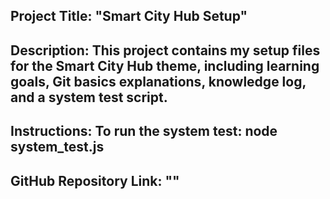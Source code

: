 ## Project Title: "Smart City Hub Setup"

## Description: This project contains my setup files for the Smart City Hub theme, including learning goals, Git basics explanations, knowledge log, and a system test script.

## Instructions: To run the system test: node system_test.js

## GitHub Repository Link: ""